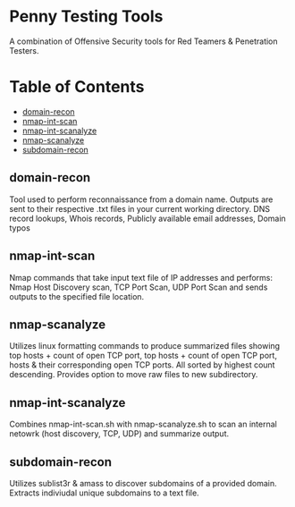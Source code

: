 # Penny Testing Tools
A combination of Offensive Security tools for Red Teamers & Penetration Testers.

Table of Contents  
=================
 * [domain-recon](#domain-recon) 
 * [nmap-int-scan](#nmap-int-scan) 
 * [nmap-int-scanalyze](#nmap-int-scanalyze) 
 * [nmap-scanalyze](#nmap-scanalyze) 
 * [subdomain-recon](#subdomain-recon) 

## domain-recon
Tool used to perform reconnaissance from a domain name. Outputs are sent to their respective .txt files in your current working directory.
DNS record lookups, Whois records, Publicly available email addresses, Domain typos

## nmap-int-scan
Nmap commands that take input text file of IP addresses and performs: Nmap Host Discovery scan, TCP Port Scan, UDP Port Scan and sends outputs to the specified file location. 

## nmap-scanalyze
 Utilizes linux formatting commands to produce summarized files showing top hosts + count of open TCP port, top hosts + count of open TCP port, hosts & their corresponding open TCP ports. All sorted by highest count descending. Provides option to move raw files to new subdirectory.

## nmap-int-scanalyze
Combines nmap-int-scan.sh with nmap-scanalyze.sh to scan an internal netowrk (host discovery, TCP, UDP) and summarize output.

## subdomain-recon
Utilizes sublist3r & amass to discover subdomains of a provided domain. Extracts indiviudal unique subdomains to a text file.
